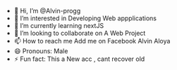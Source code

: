 - 👋 Hi, I’m @Alvin-progg
- 👀 I’m interested in Developing Web appplications
- 🌱 I’m currently learning nextJS
- 💞️ I’m looking to collaborate on A Web Project
- 📫 How to reach me Add me on Facebook Alvin Aloya
- 😄 Pronouns: Male
- ⚡ Fun fact: This a New acc , cant recover old 

<!---
Alvin-progg/Alvin-progg is a ✨ special ✨ repository because its `README.md` (this file) appears on your GitHub profile.
You can click the Preview link to take a look at your changes.
--->
